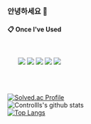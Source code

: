 ### 안녕하세요 👋

####  :clipboard: Once I've Used 

<br/>

<ul class='no_dot'>
<img src="https://img.shields.io/badge/JAVA-007396?style=for-the-badge&logo=Java&logoColor=white">
<img src="https://img.shields.io/badge/Spring-6DB33F?style=for-the-badge&logo=Spring&logoColor=white">
<img src="https://img.shields.io/badge/MySQL-4479A1?style=for-the-badge&logo=MySQL&logoColor=white">
<img src="https://img.shields.io/badge/aws-232F3E?style=for-the-badge&logo=Amazon aws&logoColor=white">
<img src="https://img.shields.io/badge/github-181717?style=for-the-badge&logo=github&logoColor=white">  
</ul>


<br/>
<br/>

[![Solved.ac Profile](http://mazassumnida.wtf/api/v2/generate_badge?boj=controls)](https://solved.ac/controls/)
<br />
![Controllls's github stats](https://github-readme-stats.vercel.app/api?username=Controllls&show_icons=true)
<br />
[![Top Langs](https://github-readme-stats.vercel.app/api/top-langs/?username=Controllls&layout=compact)](https://github.com/anuraghazra/github-readme-stats)
<br />

<!--
**Controllls/Controllls** is a ✨ _special_ ✨ repository because its `README.md` (this file) appears on your GitHub profile.

Here are some ideas to get you started:

- 🔭 I’m currently working on ...
- 🌱 I’m currently learning ...
- 👯 I’m looking to collaborate on ...
- 🤔 I’m looking for help with ...
- 💬 Ask me about ...
- 📫 How to reach me: ...
- 😄 Pronouns: ...
- ⚡ Fun fact: ...
-->

